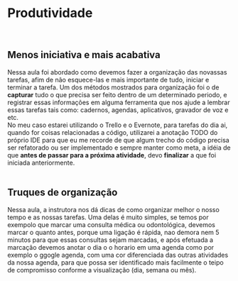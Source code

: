 # Produtividade

<br>

## Menos iniciativa e mais acabativa

Nessa aula foi abordado como devemos fazer a organização das novassas tarefas, afim de não esquece-las e mais importante de tudo, iniciar e terminar a tarefa. Um dos métodos mostrados para organização foi o de __capturar__ tudo o que precisa ser feito dentro de um determinado periodo, e registrar essas informações em alguma ferramenta que nos ajude a lembrar essas tarefas tais como: cadernos, agendas, aplicativos, gravador de voz e etc. <br>
No meu caso estarei utilizando o Trello e o Evernote, para tarefas do dia ai, quando for coisas relacionadas a código, utilizarei a anotação TODO do próprio IDE para que eu me recorde de que algum trecho do código precisa ser refatorado ou ser implementado e sempre manter como meta, a idéia de que __antes de passar para a próxima atividade__, devo __finalizar__ a que foi iniciada anteriormente. <br><br>

## Truques de organização

Nessa aula, a instrutora nos dá dicas de como organizar melhor o nosso tempo e as nossas tarefas. Uma delas é muito simples, se temos por exempolo que marcar uma consulta médica ou odontológica, devemos marcar o quanto antes, porque uma ligação é rápida, nao demora nem 5 minutos para que essas consultas sejam marcadas, e após efetuada a marcação devemos anotar o dia o o horario em uma agenda como por exemplo o ggogle agenda, com uma cor diferenciada das outras atividades da nossa agenda, para que possa ser identificado mais facilmente o teipo de compromisso conforme a visualização (dia, semana ou mês). <br>
